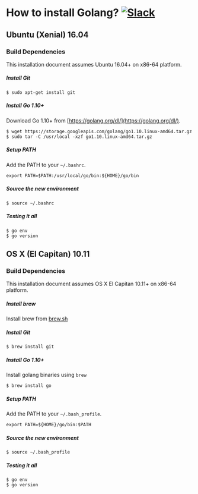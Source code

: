 # How to install Golang? [![Slack](https://slack.minio.io/slack?type=svg)](https://slack.minio.io)

## Ubuntu (Xenial) 16.04

### Build Dependencies

This installation document assumes Ubuntu 16.04+ on x86-64 platform.

##### Install Git

```
$ sudo apt-get install git 
```

##### Install Go 1.10+

Download Go 1.10+ from [https://golang.org/dl/](https://golang.org/dl/).

```
$ wget https://storage.googleapis.com/golang/go1.10.linux-amd64.tar.gz
$ sudo tar -C /usr/local -xzf go1.10.linux-amd64.tar.gz
```

##### Setup PATH

Add the PATH to your ``~/.bashrc``.

```
export PATH=$PATH:/usr/local/go/bin:${HOME}/go/bin
```
##### Source the new environment

```
$ source ~/.bashrc
```

##### Testing it all

```
$ go env
$ go version
```

## OS X (El Capitan) 10.11

### Build Dependencies

This installation document assumes OS X El Capitan 10.11+ on x86-64 platform.

##### Install brew

Install brew from [brew.sh](http://brew.sh/)

##### Install Git

```
$ brew install git 
```

##### Install Go 1.10+

Install golang binaries using `brew`

```
$ brew install go
```

##### Setup PATH

Add the PATH to your ``~/.bash_profile``. 

```
export PATH=${HOME}/go/bin:$PATH
```

##### Source the new environment

```
$ source ~/.bash_profile
```

##### Testing it all

```
$ go env
$ go version
```
